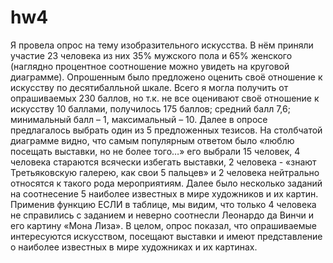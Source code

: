 # hw4
Я провела опрос на тему изобразительного искусства. В нём приняли участие 23 человека из них 35% мужского пола и 65% женского (наглядно процентное соотношение можно увидеть на круговой диаграмме). Опрошенным было предложено оценить своё отношение к искусству по десятибалльной шкале. Всего я могла получить от опрашиваемых 230 баллов, но т.к. не все оценивают своё отношение к искусству 10 баллами, получилось 175 баллов; средний балл 7,6; минимальный балл – 1, максимальный – 10. Далее в опросе предлагалось выбрать один из 5 предложенных тезисов. На столбчатой диаграмме видно, что самым популярным ответом было «люблю посещать выставки, но не более того…» его выбрали 15 человек, 4 человека стараются всячески избегать выставки, 2 человека - «знают Третьяковскую галерею, как свои 5 пальцев» и 2 человека нейтрально относятся к такого рода мероприятиям. Далее было несколько заданий на соотнесение 5 наиболее известных в мире художников и их картин. Применив функцию ЕСЛИ в таблице, мы видим, что только 4 человека не справились с заданием и неверно соотнесли Леонардо да Винчи и его картину «Мона Лиза». В целом, опрос показал, что опрашиваемые интересуются искусством, посещают выставки и имеют представление о наиболее известных в мире художниках и их картинах. 
